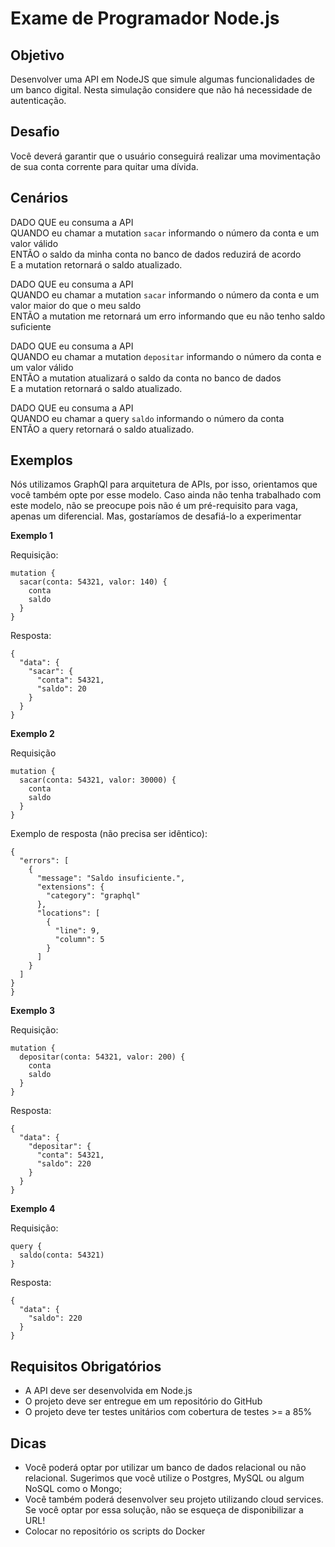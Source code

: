 # Exame de Programador Node.js

## Objetivo
Desenvolver uma API em NodeJS que simule algumas funcionalidades de um banco digital.
Nesta simulação considere que não há necessidade de autenticação.

## Desafio
Você deverá garantir que o usuário conseguirá realizar uma movimentação de sua conta corrente para quitar uma dívida.

## Cenários

DADO QUE eu consuma a API <br>
QUANDO eu chamar a mutation `sacar` informando o número da conta e um valor válido<br>
ENTÃO o saldo da minha conta no banco de dados reduzirá de acordo<br>
E a mutation retornará o saldo atualizado.

DADO QUE eu consuma a API <br>
QUANDO eu chamar a mutation `sacar` informando o número da conta e um valor maior do que o meu saldo<br>
ENTÃO a mutation me retornará um erro informando que eu não tenho saldo suficiente

DADO QUE eu consuma a API <br>
QUANDO eu chamar a mutation `depositar` informando o número da conta e um valor válido<br>
ENTÃO a mutation atualizará o saldo da conta no banco de dados<br>
E a mutation retornará o saldo atualizado.

DADO QUE eu consuma a API <br>
QUANDO eu chamar a query `saldo` informando o número da conta<br>
ENTÃO a query retornará o saldo atualizado.

## Exemplos

Nós utilizamos GraphQl para arquitetura de APIs, por isso, orientamos que você também opte por esse modelo. Caso ainda não tenha trabalhado com este modelo, não se preocupe pois não é um pré-requisito para vaga, apenas um diferencial. Mas, gostaríamos de desafiá-lo a experimentar

**Exemplo 1**

Requisição:

```
mutation {
  sacar(conta: 54321, valor: 140) {
    conta
    saldo
  }
}
```

Resposta:

```
{
  "data": {
    "sacar": {
      "conta": 54321,
      "saldo": 20
    }
  }
}
```

**Exemplo 2**

Requisição

```
mutation {
  sacar(conta: 54321, valor: 30000) {
    conta
    saldo
  }
}
```

Exemplo de resposta (não precisa ser idêntico):

```
{
  "errors": [
    {
      "message": "Saldo insuficiente.",
      "extensions": {
        "category": "graphql"
      },
      "locations": [
        {
          "line": 9,
          "column": 5
        }
      ]
    }
  ]
}
}
```

**Exemplo 3**

Requisição:

```
mutation {
  depositar(conta: 54321, valor: 200) {
    conta
    saldo
  }
}
```

Resposta:

```
{
  "data": {
    "depositar": {
      "conta": 54321,
      "saldo": 220
    }
  }
}
```

**Exemplo 4**

Requisição:

```
query {
  saldo(conta: 54321)
}
```

Resposta:

```
{
  "data": {
    "saldo": 220
  }
}
```

## Requisitos Obrigatórios

* A API deve ser desenvolvida em Node.js
* O projeto deve ser entregue em um repositório do GitHub
* O projeto deve ter testes unitários com cobertura de testes >= a 85%

## Dicas

* Você poderá optar por utilizar um banco de dados relacional ou não relacional. Sugerimos que você utilize o Postgres, MySQL ou algum NoSQL como o Mongo;
* Você também poderá desenvolver seu projeto utilizando cloud services. Se você optar por essa solução, não se esqueça de disponibilizar a URL! 
* Colocar no repositório os scripts do Docker
